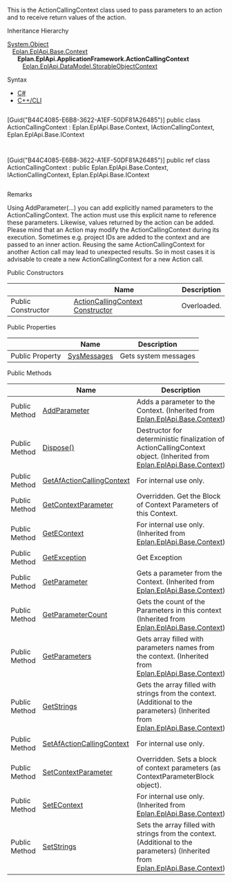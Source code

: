 This is the ActionCallingContext class used to pass parameters to an action and to receive return values of the action.

Inheritance Hierarchy

[System.Object](#)  
   [Eplan.EplApi.Base.Context](Eplan.EplApi.Baseu~Eplan.EplApi.Base.Context.html)  
      **Eplan.EplApi.ApplicationFramework.ActionCallingContext**  
         [Eplan.EplApi.DataModel.StorableObjectContext](Eplan.EplApi.DataModelu~Eplan.EplApi.DataModel.StorableObjectContext.html)

Syntax

* [C#](#i-syntax-CS)
* [C++/CLI](#i-syntax-CPP2005)

```
```
[Guid("B44C4085-E6B8-3622-A1EF-50DF81A26485")]
public class ActionCallingContext : Eplan.EplApi.Base.Context, IActionCallingContext, Eplan.EplApi.Base.IContext
```
```

```
```
[Guid("B44C4085-E6B8-3622-A1EF-50DF81A26485")]
public ref class ActionCallingContext : public Eplan.EplApi.Base.Context, IActionCallingContext, Eplan.EplApi.Base.IContext
```
```

Remarks

Using AddParameter(...) you can add explicitly named parameters to the ActionCallingContext. The action must use this explicit name to reference these parameters. Likewise, values returned by the action can be added. Please mind that an Action may modify the ActionCallingContext during its execution. Sometimes e.g. project IDs are added to the context and are passed to an inner action. Reusing the same ActionCallingContext for another Action call may lead to unexpected results. So in most cases it is advisable to create a new ActionCallingContext for a new Action call.



Public Constructors

|  | Name | Description |
| --- | --- | --- |
| Public Constructor | [ActionCallingContext Constructor](Eplan.EplApi.AFu~Eplan.EplApi.ApplicationFramework.ActionCallingContext~_ctor.html) | Overloaded. |





Public Properties

|  | Name | Description |
| --- | --- | --- |
| Public Property | [SysMessages](Eplan.EplApi.AFu~Eplan.EplApi.ApplicationFramework.ActionCallingContext~SysMessages.html) | Gets system messages |



Public Methods

|  | Name | Description |
| --- | --- | --- |
| Public Method | [AddParameter](Eplan.EplApi.Baseu~Eplan.EplApi.Base.Context~AddParameter.html) | Adds a parameter to the Context. (Inherited from [Eplan.EplApi.Base.Context](Eplan.EplApi.Baseu~Eplan.EplApi.Base.Context.html)) |
| Public Method | [Dispose()](Eplan.EplApi.Baseu~Eplan.EplApi.Base.Context~Dispose().html) | Destructor for deterministic finalization of ActionCallingContext object. (Inherited from [Eplan.EplApi.Base.Context](Eplan.EplApi.Baseu~Eplan.EplApi.Base.Context.html)) |
| Public Method | [GetAfActionCallingContext](Eplan.EplApi.AFu~Eplan.EplApi.ApplicationFramework.ActionCallingContext~GetAfActionCallingContext.html) | For internal use only. |
| Public Method | [GetContextParameter](Eplan.EplApi.AFu~Eplan.EplApi.ApplicationFramework.ActionCallingContext~GetContextParameter.html) | Overridden. Get the Block of Context Parameters of this Context. |
| Public Method | [GetEContext](Eplan.EplApi.Baseu~Eplan.EplApi.Base.Context~GetEContext.html) | For internal use only. (Inherited from [Eplan.EplApi.Base.Context](Eplan.EplApi.Baseu~Eplan.EplApi.Base.Context.html)) |
| Public Method | [GetException](Eplan.EplApi.AFu~Eplan.EplApi.ApplicationFramework.ActionCallingContext~GetException.html) | Get Exception |
| Public Method | [GetParameter](Eplan.EplApi.Baseu~Eplan.EplApi.Base.Context~GetParameter.html) | Gets a parameter from the Context. (Inherited from [Eplan.EplApi.Base.Context](Eplan.EplApi.Baseu~Eplan.EplApi.Base.Context.html)) |
| Public Method | [GetParameterCount](Eplan.EplApi.Baseu~Eplan.EplApi.Base.Context~GetParameterCount.html) | Gets the count of the Parameters in this context (Inherited from [Eplan.EplApi.Base.Context](Eplan.EplApi.Baseu~Eplan.EplApi.Base.Context.html)) |
| Public Method | [GetParameters](Eplan.EplApi.Baseu~Eplan.EplApi.Base.Context~GetParameters.html) | Gets array filled with parameters names from the context. (Inherited from [Eplan.EplApi.Base.Context](Eplan.EplApi.Baseu~Eplan.EplApi.Base.Context.html)) |
| Public Method | [GetStrings](Eplan.EplApi.Baseu~Eplan.EplApi.Base.Context~GetStrings.html) | Gets the array filled with strings from the context. (Additional to the parameters) (Inherited from [Eplan.EplApi.Base.Context](Eplan.EplApi.Baseu~Eplan.EplApi.Base.Context.html)) |
| Public Method | [SetAfActionCallingContext](Eplan.EplApi.AFu~Eplan.EplApi.ApplicationFramework.ActionCallingContext~SetAfActionCallingContext.html) | For internal use only. |
| Public Method | [SetContextParameter](Eplan.EplApi.AFu~Eplan.EplApi.ApplicationFramework.ActionCallingContext~SetContextParameter.html) | Overridden. Sets a block of context parameters (as ContextParameterBlock object). |
| Public Method | [SetEContext](Eplan.EplApi.Baseu~Eplan.EplApi.Base.Context~SetEContext.html) | For internal use only. (Inherited from [Eplan.EplApi.Base.Context](Eplan.EplApi.Baseu~Eplan.EplApi.Base.Context.html)) |
| Public Method | [SetStrings](Eplan.EplApi.Baseu~Eplan.EplApi.Base.Context~SetStrings.html) | Sets the array filled with strings from the context. (Additional to the parameters) (Inherited from [Eplan.EplApi.Base.Context](Eplan.EplApi.Baseu~Eplan.EplApi.Base.Context.html)) |


